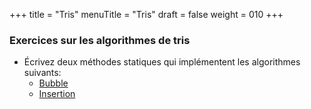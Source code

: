 +++
title = "Tris"
menuTitle = "Tris"
draft = false
weight = 010
+++

### Exercices sur les algorithmes de tris

* Écrivez deux méthodes statiques qui implémentent les algorithmes suivants:
    * [Bubble](https://en.wikipedia.org/wiki/Bubble_sort)
    * [Insertion](https://en.wikipedia.org/wiki/Insertion_sort)

